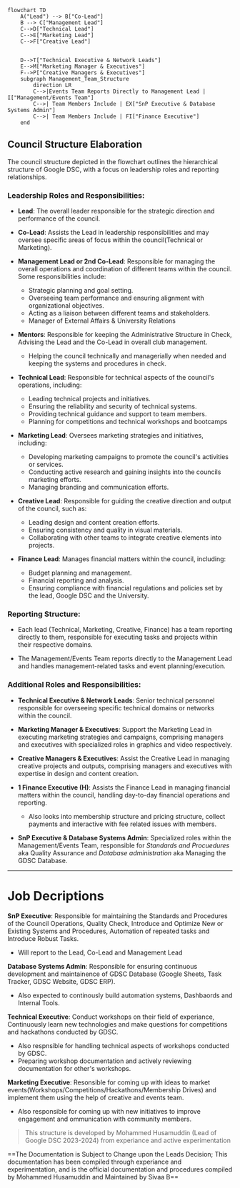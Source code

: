 ```mermaid
flowchart TD
    A("Lead") --> B["Co-Lead"]
    B --> C["Management Lead"]
    C-->D["Technical Lead"]
    C-->E["Marketing Lead"]
    C-->F["Creative Lead"]
    

    D-->T["Technical Executive & Network Leads"] 
    E-->M["Marketing Manager & Executives"]
    F-->P["Creative Managers & Executives"]
    subgraph Management_Team_Structure
        direction LR
        C-->|Events Team Reports Directly to Management Lead | I["Management/Events Team"]
        C-->| Team Members Include | EX["SnP Executive & Database Systems Admin"]
        C-->| Team Members Include | FI["Finance Executive"]
    end
```

## Council Structure Elaboration

The council structure depicted in the flowchart outlines the hierarchical structure of Google DSC, with a focus on leadership roles and reporting relationships. 

### Leadership Roles and Responsibilities:

- **Lead**: The overall leader responsible for the strategic direction and performance of the council.

- **Co-Lead**: Assists the Lead in leadership responsibilities and may oversee specific areas of focus within the council(Technical or Marketing).

- **Management Lead or 2nd Co-Lead**: Responsible for managing the overall operations and coordination of different teams within the council. Some responsibilities include:
  - Strategic planning and goal setting.
  - Overseeing team performance and ensuring alignment with organizational objectives.
  - Acting as a liaison between different teams and stakeholders.
  - Manager of External Affairs & University Relations

- **Mentors**: Responsible for keeping the Administrative Structure in Check, Advising the Lead and the Co-Lead in overall club management.
  - Helping the council technically and managerially when needed and keeping the systems and procedures in check.

- **Technical Lead**: Responsible for technical aspects of the council's operations, including:
  - Leading technical projects and initiatives.
  - Ensuring the reliability and security of technical systems.
  - Providing technical guidance and support to team members.
  - Planning for competitions and technical workshops and bootcamps

- **Marketing Lead**: Oversees marketing strategies and initiatives, including:
  - Developing marketing campaigns to promote the council's activities or services.
  - Conducting active research and gaining insights into the councils marketing efforts.
  - Managing branding and communication efforts.

- **Creative Lead**: Responsible for guiding the creative direction and output of the council, such as:
  - Leading design and content creation efforts.
  - Ensuring consistency and quality in visual materials.
  - Collaborating with other teams to integrate creative elements into projects.

- **Finance Lead**: Manages financial matters within the council, including:
  - Budget planning and management.
  - Financial reporting and analysis.
  - Ensuring compliance with financial regulations and policies set by the lead, Google DSC and the University.

### Reporting Structure:

- Each lead (Technical, Marketing, Creative, Finance) has a team reporting directly to them, responsible for executing tasks and projects within their respective domains.

- The Management/Events Team reports directly to the Management Lead and handles management-related tasks and event planning/execution.

### Additional Roles and Responsibilities:

- **Technical Executive & Network Leads**: Senior technical personnel responsible for overseeing specific technical domains or networks within the council.

- **Marketing Manager & Executives**: Support the Marketing Lead in executing marketing strategies and campaigns, comprising managers and executives with specialized roles in graphics and video respectively.

- **Creative Managers & Executives**: Assist the Creative Lead in managing creative projects and outputs, comprising managers and executives with expertise in design and content creation.

- **1 Finance Executive (H)**: Assists the Finance Lead in managing financial matters within the council, handling day-to-day financial operations and reporting.
  - Also looks into membership structure and pricing structure, collect payments and interactive with fee related issues with members.

- **SnP Executive & Database Systems Admin**: Specialized roles within the Management/Events Team, responsible for _Standards and Procuedures_ aka Quality Assurance and _Database administration_ aka Managing the GDSC Database.

---

# Job Decriptions

**SnP Executive**: Responsible for maintaining the Standards and Procedures of the Council Operations, Quality Check, Introduce and Optimize New or Existing Systems and Procedures, Automation of repeated tasks and Introduce Robust Tasks.

- Will report to the Lead, Co-Lead and Management Lead

**Database Systems Admin**: Responsible for ensuring continuous development and maintainence of GDSC Database (Google Sheets, Task Tracker, GDSC Website, GDSC ERP).

- Also expected to continously build automation systems, Dashbaords and Internal Tools.

**Technical Executive**: Conduct workshops on their field of experiance, Continuously learn new technologies and make questions for competitions and hackathons conducted by GDSC.

- Also respnsible for handling technical aspects of workshops conducted by GDSC.
- Preparing workshop documentation and actively reviewing documentation for other's workshops.

**Marketing Executive**: Resonsible for coming up with ideas to market events(Workshops/Competitions/Hackathons/Membership Drives) and implement them using the help of creative and events team.
- Also responsible for coming up with new initiatives to improve engagement and ommunication with community members.

> This structure is developed by Mohammed Husamuddin (Lead of Google DSC 2023-2024) from experiance and active experimentation

  ==The Documentation is Subject to Change upon the Leads Decision; This documentation has been compiled through experiance and experimentation, and is the official documentation and procedures compiled by Mohammed Husamuddin and Maintained by Sivaa B==

